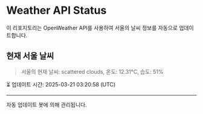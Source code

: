 
# Weather API Status

이 리포지토리는 OpenWeather API를 사용하여 서울의 날씨 정보를 자동으로 업데이트합니다.

## 현재 서울 날씨
> 서울의 현재 날씨: scattered clouds, 온도: 12.31°C, 습도: 51%

⏳ 업데이트 시간: 2025-03-21 03:20:58 (UTC)

---
자동 업데이트 봇에 의해 관리됩니다.
